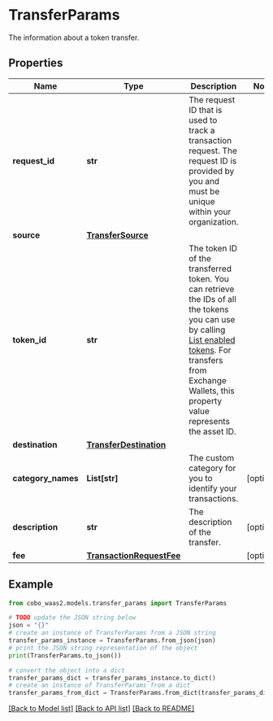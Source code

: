 # TransferParams

The information about a token transfer.

## Properties

Name | Type | Description | Notes
------------ | ------------- | ------------- | -------------
**request_id** | **str** | The request ID that is used to track a transaction request. The request ID is provided by you and must be unique within your organization. | 
**source** | [**TransferSource**](TransferSource.md) |  | 
**token_id** | **str** | The token ID of the transferred token. You can retrieve the IDs of all the tokens you can use by calling [List enabled tokens](/v2/api-references/wallets/list-enabled-tokens). For transfers from Exchange Wallets, this property value represents the asset ID. | 
**destination** | [**TransferDestination**](TransferDestination.md) |  | 
**category_names** | **List[str]** | The custom category for you to identify your transactions. | [optional] 
**description** | **str** | The description of the transfer. | [optional] 
**fee** | [**TransactionRequestFee**](TransactionRequestFee.md) |  | [optional] 

## Example

```python
from cobo_waas2.models.transfer_params import TransferParams

# TODO update the JSON string below
json = "{}"
# create an instance of TransferParams from a JSON string
transfer_params_instance = TransferParams.from_json(json)
# print the JSON string representation of the object
print(TransferParams.to_json())

# convert the object into a dict
transfer_params_dict = transfer_params_instance.to_dict()
# create an instance of TransferParams from a dict
transfer_params_from_dict = TransferParams.from_dict(transfer_params_dict)
```
[[Back to Model list]](../README.md#documentation-for-models) [[Back to API list]](../README.md#documentation-for-api-endpoints) [[Back to README]](../README.md)


